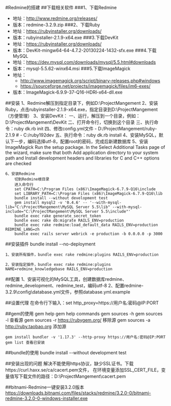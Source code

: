 #Redmine的搭建
##下载相关软件
###1、下载Redmine
*	地址：http://www.redmine.org/releases/
*	版本：redmine-3.2.9.zip
###2、下载Ruby
*	地址：https://rubyinstaller.org/downloads/
*	版本：rubyinstaller-2.1.9-x64.exe
###3.下载DevKit
*	地址：https://rubyinstaller.org/downloads/
*	版本：DevKit-mingw64-64-4.7.2-20130224-1432-sfx.exe
###4.下载MySQL
*	地址：https://dev.mysql.com/downloads/mysql/5.5.html#downloads
*	版本：mysql-5.5.62-winx64.msi
###5.下载ImageMagick
*	地址：
	*	http://www.imagemagick.org/script/binary-releases.php#windows
	*	https://sourceforge.net/projects/imagemagick/files/im6-exes/
*	版本：ImageMagick-6.9.9-37-Q16-HDRI-x64-dll.exe	

##安装
	1、Redmine解压到指定目录下，例如D:\ProjectMangement
	2、安装Ruby，点击rubyinstaller-2.1.9-x64.exe，指定目录到D:\ProjectMangement（方便管理）
	3、安装DevKit：
		一、运行，解压到一个目录，例如：D:\ProjectMangement\DevKit
		二、打开命令行，切换到这个目录
		三、执行命令：ruby dk.rb init
		四、修改config.yml文件
			- D:/ProjectMangement/ruby-2.1.9
			# - C:/ruby192dev
		五、执行命令：ruby dk.rb install
	4、安装MySQL，默认下一步，编码选择utf-8，配置root的密码，完成后新建数据库
	5、安装ImageMagick
		Run the setup package. In the Select Additional Tasks page of the wizard, make sure that both Add application directory to your system path and Install development headers and libraries for C and C++ options are checked
		
	6、安装Redmine		
		切到Redmine根目录
		进入命令行
		set CPATH=C:\Program Files (x86)\ImageMagick-6.7.9-Q16\include
		set LIBRARY_PATH=C:\Program Files (x86)\ImageMagick-6.7.9-Q16\lib
		bundle install --without development test
		gem install mysql2 -v '0.4.6' -- '--with-mysql-lib="C:\ProjectMangement\MySQL Server 5.5\lib" --with-mysql-include="C:\ProjectMangement\MySQL Server 5.5\include"'
		bundle exec rake generate_secret_token
		bundle exec rake db:migrate RAILS_ENV=production
		bundle exec rake redmine:load_default_data RAILS_ENV=production REDMINE_LANG=zh
		bundle exec rails server webrick -e production -b 0.0.0.0 -p 3000

##安装插件
	bundle install --no-deployment
	
	1、安装所有插件，bundle exec rake redmine:plugins RAILS_ENV=production

	2、安装指定插件，bundle exec rake redmine:plugins NAME=redmine_knowledgebase RAILS_ENV=production

##配置
	1、安装可视化的MySQL工具，创建数据库redmine、redmine_development、redmine_test，编码utf-8
	2、配置redmine-3.2.9\config\database.yml文件，参照database.yml.example

##设置代理
	在命令行下输入：set http_proxy=https://用户名:密码@IP:PORT

##gem的使用
	gem help 
	gem help commands 
	gem sources -h 
	gem sources -l 查看源
	gem sources -r https://rubygem.org/ 移除源
	gem sources -a http://ruby.taobao.org 添加源
	
	gem install bundler -v '1.17.3' --http-proxy https://用户名:密码@IP:PORT
	gem list 查看已安装

##bundle的使用
	bundle install --without development test	

##安装出现的问题
	解决不能使用https协议，缺少SSL证书。下载https://curl.haxx.se/ca/cacert.pem文件，
	在环境变量添加SSL_CERT_FILE，变量值写下载文件的路径：D:\ProjectMangement\cacert.pem
	
##bitnami-Redmine一键安装3.2.0版本
	https://downloads.bitnami.com/files/stacks/redmine/3.2.0-0/bitnami-redmine-3.2.0-0-windows-installer.exe	
	
